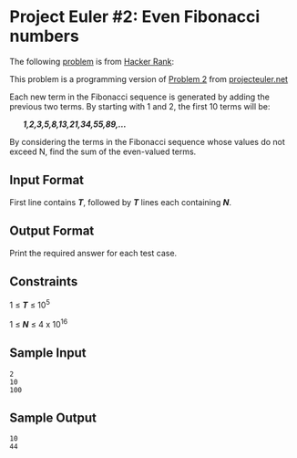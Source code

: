 Project Euler #2: Even Fibonacci numbers
========================================

The following [problem][HRP] is from [Hacker Rank][HR]:

This problem is a programming version of [Problem 2][PEP] from [projecteuler.net][PE]

Each new term in the Fibonacci sequence is generated by adding the previous two terms. By starting with 1 and 2, the first 10 terms will be:

&nbsp;&nbsp;&nbsp;&nbsp;&nbsp;&nbsp;***1,2,3,5,8,13,21,34,55,89,...***

By considering the terms in the Fibonacci sequence whose values do not exceed N, find the sum of the even-valued terms.

Input Format
------------
First line contains ***T***, followed by ***T*** lines each containing ***N***.

Output Format
-------------
Print the required answer for each test case.

Constraints
-----------
1 ≤ ***T*** ≤ 10<sup>5</sup>

1 ≤ ***N*** ≤ 4 x 10<sup>16</sup>

Sample Input
------------
    2
    10
    100

Sample Output
-------------
    10
    44

[PEP]:https://projecteuler.net/problem=2
[PE]:https://projecteuler.net/
[HR]:https://www.hackerrank.com/
[HRP]:https://www.hackerrank.com/contests/projecteuler/challenges/euler002